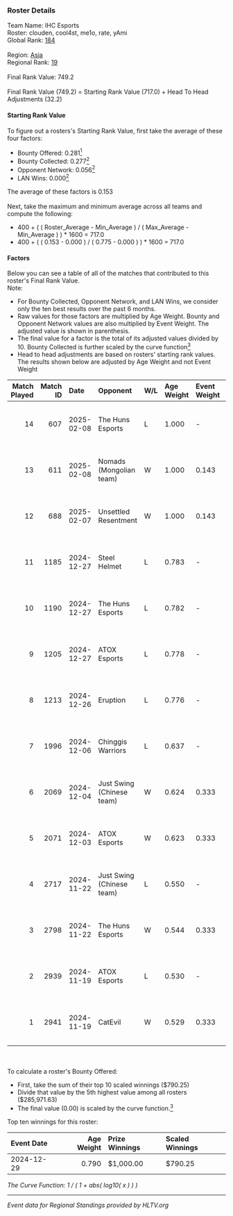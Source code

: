 ### Roster Details<br />
Team Name: IHC Esports<br />
Roster: clouden, cool4st, me1o, rate, yAmi<br />
Global Rank: [184](../../standings_global_2025_02_28.md)<br />
<br />
Region: [Asia]( ../../standings_asia_2025_02_28.md)<br />
Regional Rank: [19]( ../../standings_asia_2025_02_28.md)<br />
<br />
Final Rank Value:  749.2<br />
<br />
Final Rank Value (749.2) = Starting Rank Value (717.0) + Head To Head Adjustments (32.2)<br />

#### Starting Rank Value<br />
To figure out a rosters's Starting Rank Value, first take the average of these four factors:<br />
- Bounty Offered: 0.281[<sup>1</sup>](#table2)
- Bounty Collected: 0.277[<sup>2</sup>](#table1)
- Opponent Network: 0.056[<sup>2</sup>](#table1)
- LAN Wins: 0.000[<sup>2</sup>](#table1)

The average of these factors is 0.153<br />
<br />
Next, take the maximum and minimum average across all teams and compute the following:<br />
- 400 + ( ( Roster_Average - Min_Average ) / ( Max_Average - Min_Average ) ) * 1600 = 717.0
- 400 + ( ( 0.153 - 0.000 ) / ( 0.775 - 0.000 ) ) * 1600 = 717.0


#### Factors<br />
Below you can see a table of all of the matches that contributed to this roster's Final Rank Value.<br />
Note:<br />

- For Bounty Collected, Opponent Network, and LAN Wins, we consider only the ten best results over the past 6 months.
- Raw values for those factors are multiplied by Age Weight. Bounty and Opponent Network values are also multiplied by Event Weight. The adjusted value is shown in parenthesis.
- The final value for a factor is the total of its adjusted values divided by 10. Bounty Collected is further scaled by the curve function[<sup>3</sup>](#curveFunction)
- Head to head adjustments are based on rosters' starting rank values. The results shown below are adjusted by Age Weight and not Event Weight
<span id="table1"></span><br />


| Match Played | Match ID | Date       | Opponent                  | W/L | Age Weight | Event Weight | Bounty Collected | Opponent Network | LAN Wins  | H2H Adj. | Roster                             |
| -: | -: | :- | :- | :- | :- | :- | :- | :- | :- | -: | :- |
|           14 |      607 | 2025-02-08 | The Huns Esports          | L   | 1.000      | -            | -                | -                | -         |    -6.87 | clouden, cool4st, me1o, rate, yAmi |
|           13 |      611 | 2025-02-08 | Nomads (Mongolian team)   | W   | 1.000      | 0.143        | 0.001 (0.000)    | 0.420 (0.060)    | 0 (0.000) |    15.06 | clouden, cool4st, me1o, rate, yAmi |
|           12 |      688 | 2025-02-07 | Unsettled Resentment      | W   | 1.000      | 0.143        | 0.016 (0.002)    | 0.423 (0.060)    | 0 (0.000) |    20.93 | clouden, cool4st, me1o, rate, yAmi |
|           11 |     1185 | 2024-12-27 | Steel Helmet              | L   | 0.783      | -            | -                | -                | -         |   -19.12 | clouden, cool4st, me1o, rate, yAmi |
|           10 |     1190 | 2024-12-27 | The Huns Esports          | L   | 0.782      | -            | -                | -                | -         |    -5.74 | clouden, cool4st, me1o, rate, yAmi |
|            9 |     1205 | 2024-12-27 | ATOX Esports              | L   | 0.778      | -            | -                | -                | -         |    -1.88 | clouden, cool4st, me1o, rate, yAmi |
|            8 |     1213 | 2024-12-26 | Eruption                  | L   | 0.776      | -            | -                | -                | -         |    -8.44 | clouden, cool4st, me1o, rate, yAmi |
|            7 |     1996 | 2024-12-06 | Chinggis Warriors         | L   | 0.637      | -            | -                | -                | -         |    -5.66 | clouden, cool4st, me1o, rate, yAmi |
|            6 |     2069 | 2024-12-04 | Just Swing (Chinese team) | W   | 0.624      | 0.333        | 0.006 (0.001)    | 0.537 (0.112)    | 0 (0.000) |    11.81 | clouden, cool4st, me1o, rate, yAmi |
|            5 |     2071 | 2024-12-03 | ATOX Esports              | W   | 0.623      | 0.333        | 0.076 (0.016)    | 0.727 (0.151)    | 0 (0.000) |    18.36 | clouden, cool4st, me1o, rate, yAmi |
|            4 |     2717 | 2024-11-22 | Just Swing (Chinese team) | L   | 0.550      | -            | -                | -                | -         |    -7.05 | cool4st, hasteka, me1o, rate, yAmi |
|            3 |     2798 | 2024-11-22 | The Huns Esports          | W   | 0.544      | 0.333        | 0.029 (0.005)    | 0.854 (0.155)    | 0 (0.000) |    14.39 | cool4st, hasteka, me1o, rate, yAmi |
|            2 |     2939 | 2024-11-19 | ATOX Esports              | L   | 0.530      | -            | -                | -                | -         |    -1.00 | cool4st, hasteka, me1o, rate, yAmi |
|            1 |     2941 | 2024-11-19 | CatEvil                   | W   | 0.529      | 0.333        | 0.000 (0.000)    | 0.101 (0.018)    | 0 (0.000) |     7.44 | cool4st, hasteka, me1o, rate, yAmi |

<br />
<span id="table2"></span><br />
To calculate a roster's Bounty Offered:<br />

- First, take the sum of their top 10 scaled winnings ($790.25)
- Divide that value by the 5th highest value among all rosters ($285,971.63)
- The final value (0.00) is scaled by the curve function.[<sup>3</sup>](#curveFunction)

Top ten winnings for this roster:<br />

| Event Date | Age Weight | Prize Winnings | Scaled Winnings |
| :- | -: | :- | :- |
| 2024-12-29 |      0.790 | $1,000.00      | $790.25         |


<span id="curveFunction"></span>_The Curve Function: 1 / ( 1 + abs( log10( x ) ) )_<br />

---
_Event data for Regional Standings provided by HLTV.org_<br />
